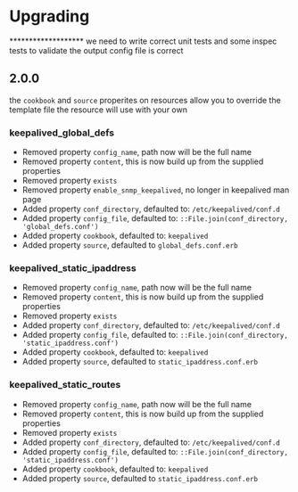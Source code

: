 # Upgrading

******************* we need to write correct unit tests and some inspec tests to validate the output config file is correct

## 2.0.0

the `cookbook` and `source` properites on resources allow you to override the template file the resource will use with your own

### keepalived_global_defs

- Removed property `config_name`, path now will be the full name
- Removed property `content`, this is now build up from the supplied properties
- Removed property `exists`
- Removed property `enable_snmp_keepalived`, no longer in keepalived man page
- Added property `conf_directory`, defaulted to: `/etc/keepalived/conf.d`
- Added property `config_file`, defaulted to: `::File.join(conf_directory, 'global_defs.conf')`
- Added property `cookbook`, defaulted to: `keepalived`
- Added property `source`, defaulted to `global_defs.conf.erb`

### keepalived_static_ipaddress

- Removed property `config_name`, path now will be the full name
- Removed property `content`, this is now build up from the supplied properties
- Removed property `exists`
- Added property `conf_directory`, defaulted to: `/etc/keepalived/conf.d`
- Added property `config_file`, defaulted to: `::File.join(conf_directory, 'static_ipaddress.conf')`
- Added property `cookbook`, defaulted to: `keepalived`
- Added property `source`, defaulted to `static_ipaddress.conf.erb`

### keepalived_static_routes

- Removed property `config_name`, path now will be the full name
- Removed property `content`, this is now build up from the supplied properties
- Removed property `exists`
- Added property `conf_directory`, defaulted to: `/etc/keepalived/conf.d`
- Added property `config_file`, defaulted to: `::File.join(conf_directory, 'static_ipaddress.conf')`
- Added property `cookbook`, defaulted to: `keepalived`
- Added property `source`, defaulted to `static_ipaddress.conf.erb`
